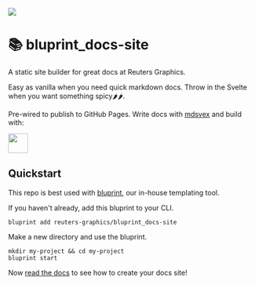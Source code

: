 ![](https://graphics.thomsonreuters.com/style-assets/images/logos/reuters-graphics-logo/svg/graphics-logo-color-dark.svg)

# 📚 bluprint_docs-site

A static site builder for great docs at Reuters Graphics.

Easy as vanilla when you need quick markdown docs. Throw in the Svelte when you want something spicy🌶️🌶️.

Pre-wired to publish to GitHub Pages. Write docs with [mdsvex](https://mdsvex.com/) and build with:

<a href="https://kit.svelte.dev/" target="_blank">
<img src="https://kit.svelte.dev/images/svelte-kit-horizontal.svg" height="40" />
</a>

## Quickstart

This repo is best used with [bluprint](https://github.com/reuters-graphics/bluprint), our in-house templating tool.

If you haven't already, add this bluprint to your CLI.

```
bluprint add reuters-graphics/bluprint_docs-site
```

Make a new directory and use the bluprint.

```
mkdir my-project && cd my-project
bluprint start
```

Now [read the docs](https://reuters-graphics.github.io/bluprint_docs-site/) to see how to create your docs site!
